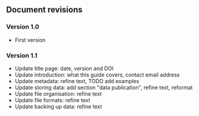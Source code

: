
## Document revisions

### Version 1.0

* First version

### Version 1.1

* Update title page: date, version and DOI
* Update introduction: what this guide covers, contact email address
* Update metadata: refine text, TODO add examples
* Update storing data: add section "data publication", refine text, reformat
* Update file organisation: refine text
* Update file formats: refine text
* Update backing up data: refine text